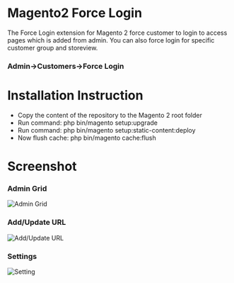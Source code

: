 # Magento2 Force Login

The Force Login extension for Magento 2 force customer to login to access pages which is added from admin.
You can also force login for specific customer group and storeview.

<b><h3>Admin->Customers->Force Login</h3></b>

# Installation Instruction

- Copy the content of the repository to the Magento 2 root folder
- Run command: php bin/magento setup:upgrade
- Run command: php bin/magento setup:static-content:deploy
- Now flush cache: php bin/magento cache:flush

# Screenshot

<h3>Admin Grid</h3>

<img src="https://image.ibb.co/eo0iAk/Force_Login_Magento_Admin.png" alt="Admin Grid" border="0">

<h3>Add/Update URL</h3>

<img src="http://image.ibb.co/kLMwfk/force_login_edir.png" alt="Add/Update URL" border="0" />

<h3>Settings</h3>

<img src="http://image.ibb.co/jKOWD5/force_login_setting.png" alt="Setting" border="0" />


